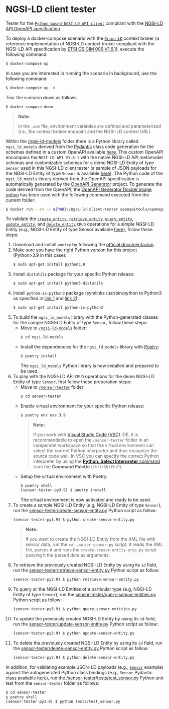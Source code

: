 # NGSI-LD client tester

Tester for the [`Python-based NGSI-LD API client`](https://github.com/giros-dit/python-ngsi-ld-client/tree/1.6.1) compliant with the [NGSI-LD API OpenAPI specification](https://forge.etsi.org/rep/cim/NGSI-LD/-/tree/1.6.1).

To deploy a docker-compose scenario with the [`Orion-LD`](https://github.com/FIWARE/context.Orion-LD) context broker (a reference implementation of NGSI-LD context broker compliant with the  NGSI-LD API specification by [ETSI GS CIM 009 V1.6.1](https://www.etsi.org/deliver/etsi_gs/CIM/001_099/009/01.06.01_60/gs_CIM009v010601p.pdf)), execute the following command:
```bash
$ docker-compose up
```

In case you are interested in running the scenario in background, use the following command:
```bash
$ docker-compose up -d
```

Tear the scenario down as follows:
```bash
$ docker-compose down
```

> **Note:**
>
> In the `.env` file, environment variables are defined and parameterized (i.e., the context broker endpoint and the NGSI-LD context URL).

Within the [/ngsi-ld-models](ngsi-ld-models/) folder there is a Python library called `ngsi_ld_models` derived from the [Pydantic](https://docs.pydantic.dev/latest/) class code generation for the schemas defined in a custom OpenAPI available [here](ngsi-ld-api-sensor-model.yaml). This custom OpenAPI encompass the `NGSI-LD API V1.6.1` with the native NGSI-LD API metamodel schemas and customizable schemas for a demo NGSI-LD Entity of type `Sensor` used in this NGSI-LD client tester (a sample of JSON payloads for the NGSI-LD Entity of type `Sensor` is available [here](sensor-tester/example/example-normalized.json)). The Python code of the `ngsi_ld_models` library derived from the OpenAPI specification is automatically generated by the [OpenAPI Generator](https://openapi-generator.tech) project. To generate the code derived from the OpenAPI, the [OpenAPI Generator Docker image option](https://openapi-generator.tech/docs/installation#docker) has been used with the following command executed from the current folder:
```bash
$ docker run --rm -v ${PWD}:/ngsi-ld-client-tester openapitools/openapi-generator-cli generate -i /ngsi-ld-client-tester ngsi-ld-api-sensor-model.yaml -g python --package-name ngsi_ld_models -o /ngsi-ld-client-tester/ngsi-ld-models --additional-properties disallowAdditionalPropertiesIfNotPresent=false --global-property models --skip-validate-spec
```

To validate the [`create_entity`](https://github.com/giros-dit/python-ngsi-ld-client/blob/1.6.1/docs/ContextInformationProvisionApi.md#create_entity), [`retrieve_entity`](https://github.com/giros-dit/python-ngsi-ld-client/blob/1.6.1/docs/ContextInformationConsumptionApi.md#retrieve_entity), [`query_entity`](https://github.com/giros-dit/python-ngsi-ld-client/blob/1.6.1/docs/ContextInformationConsumptionApi.md#query_entity), [`update_entity`](https://github.com/giros-dit/python-ngsi-ld-client/blob/1.6.1/docs/ContextInformationProvisionApi.md#update_entity), and [`delete_entity`](https://github.com/giros-dit/python-ngsi-ld-client/blob/1.6.1/docs/ContextInformationProvisionApi.md#delete_entity) `CRUD` operations for a simple NGSI-LD Entity (e.g., NGSI-LD Entity of type Sensor available [here](sensor-tester/example/example-normalized.json)), follow these steps:
1. Download and install `poetry` by following the [official documentacion](https://python-poetry.org/docs/master/#installing-with-the-official-installer).
2. Make sure you have the right Python version for this project (Python>3.9 in this case):
     ```bash
    $ sudo apt-get install python3.9
    ```
3. Install `distutils` package for your specific Python release:
    ```bash
    $ sudo apt-get install python3-distutils
    ```
4. Install `python-is-python3` package (symlinks /usr/bin/python to Python3 as specified in [link 1](https://askubuntu.com/questions/1296790/python-is-python3-package-in-ubuntu-20-04-what-is-it-and-what-does-it-actually) and [link 2](https://stackoverflow.com/questions/61921940/running-poetry-fails-with-usr-bin-env-python-no-such-file-or-directory)):
    ```bash
    $ sudo apt-get install python-is-python3
    ```
5. To build the `ngsi_ld_models` library with the Python-generated classes for the sample NGSI-LD Entity of type `Sensor`, follow these steps:
    - Move to [`/ngsi-ld-models`](ngsi-ld-models/) folder:
        ```bash
        $ cd ngsi-ld-models
        ```
    - Install the dependencies for the `ngsi_ld_models` library with [Poetry](https://python-poetry.org/):
        ```bash
        $ poetry install
        ```
        The `ngsi_ld_models` Python library is now installed and prepared to be used.
6. To play with the  NGSI-LD API `CRUD` operations for the demo NGSI-LD Entity of type `Sensor`, first follow these preparation steps: 
    - Move to [`/sensor-tester`](sensor-tester/) folder:
        ```bash
        $ cd sensor-tester
        ```
    - Enable virtual environment for your specific Python release:
        ```bash
        $ poetry env use 3.9
        ```
        > **Note:**
        >
        > If you work with [Visual Studio Code (VSC)](https://code.visualstudio.com/) IDE, it is recommendable to open the `/sensor-tester` folder in an independet workspace so that the virtual environment can select the correct Python interpreter and thus recognize the source code well. In VSC you can specify the correct Python interpreter by using the [**Python: Select Interpreter** command](https://code.visualstudio.com/docs/python/environments#_working-with-python-interpreters) from the **Command Palette** (`Ctrl+Shift+P`).
    - Setup the virtual environment with Poetry:
        ```bash
        $ poetry shell
        (sensor-tester-py3.9) $ poetry install
        ```
        The virtual environment is now activated and ready to be used.
7. To create a sample NGSI-LD Entity (e.g, NGSI-LD Entity of type `Sensor`), run the [sensor-tester/create-sensor-entity.py](sensor-tester/create-sensor-entity.py) Python script as follow:
    ```bash
    (sensor-tester-py3.9) $ python create-sensor-entity.py
    ```
    > **Note:**
    >
    > If you want to create the NGSI-LD Entity from the XML file with sensor data, run the `xml-parser-sensor.py` script. It reads the XML file, parses it and runs the `create-sensor-entity-args.py` script passing it the parsed data as arguments.
8. To retrieve the previously created NGSI-LD Entity by using its `id` field, run the [sensor-tester/retrieve-sensor-entity.py](sensor-tester/retrieve-sensor-entity.py) Python script as follow:
    ```bash
    (sensor-tester-py3.9) $ python retrieve-sensor-entity.py
    ```
9. To query all the NGSI-LD Entities of a particular type (e.g, NGSI-LD Entity of type `Sensor`), run the [sensor-tester/query-sensor-entities.py](sensor-tester/query-sensor-entities.py) Python script as follow:
    ```bash
    (sensor-tester-py3.9) $ python query-sensor-entities.py
    ```
10. To update the previously created NGSI-LD Entity by using its `id` field, run the [sensor-tester/update-sensor-entity.py](sensor-tester/update-sensor-entity.py) Python script as follow:
    ```bash
    (sensor-tester-py3.9) $ python update-sensor-entity.py
    ```
11. To delete the previously created NGSI-LD Entity by using its `id` field, run the [sensor-tester/delete-sensor-entity.py](sensor-tester/delete-sensor-entity.py) Python script as follow:
    ```bash
    (sensor-tester-py3.9) $ python delete-sensor-entity.py
    ```
    
In addition, for validating example JSON-LD payloads (e.g., [`Sensor`](sensor-tester/example/example-normalized.json) example) against the autogenerated Python class bindings (e.g., `Sensor` Pydantic class available [here](ngsi-ld-models/ngsi_ld_models/models/sensor.py)), run the [/sensor-tester/tests/test_sensor.py](sensor-tester/tests/test_sensor.py) Python unit test from the `sensor-tester` folder as follows:
```bash
$ cd sensor-tester
$ poetry shell
(sensor-tester-py3.9) $ python tests/test_sensor.py
```
